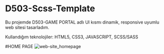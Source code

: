 # D503-Scss-Template
 Bu projemde D503-GAME PORTAL adlı UI kısmı dinamik, responsive uyumlu web sitesi tasarladım.
 
 
 Kullandığım teknolojiler: HTML5, CSS3, JAVASCRIPT, SCSS/SASS
 
 
#HOME PAGE
![web-site_homepage](https://github.com/sadrettingoren/D503-Scss-Template/assets/102412396/1935da54-c051-4d48-bb83-63b8ac2c0b74)
